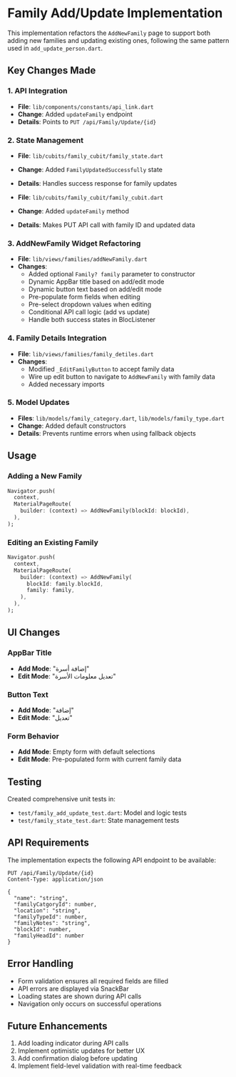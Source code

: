 # Family Add/Update Implementation

This implementation refactors the `AddNewFamily` page to support both adding new families and updating existing ones, following the same pattern used in `add_update_person.dart`.

## Key Changes Made

### 1. API Integration
- **File**: `lib/components/constants/api_link.dart`
- **Change**: Added `updateFamily` endpoint
- **Details**: Points to `PUT /api/Family/Update/{id}`

### 2. State Management
- **File**: `lib/cubits/family_cubit/family_state.dart`
- **Change**: Added `FamilyUpdatedSuccessfully` state
- **Details**: Handles success response for family updates

- **File**: `lib/cubits/family_cubit/family_cubit.dart`
- **Change**: Added `updateFamily` method
- **Details**: Makes PUT API call with family ID and updated data

### 3. AddNewFamily Widget Refactoring
- **File**: `lib/views/families/addNewFamily.dart`
- **Changes**:
  - Added optional `Family? family` parameter to constructor
  - Dynamic AppBar title based on add/edit mode
  - Dynamic button text based on add/edit mode
  - Pre-populate form fields when editing
  - Pre-select dropdown values when editing
  - Conditional API call logic (add vs update)
  - Handle both success states in BlocListener

### 4. Family Details Integration
- **File**: `lib/views/families/family_detiles.dart`
- **Changes**:
  - Modified `_EditFamilyButton` to accept family data
  - Wire up edit button to navigate to `AddNewFamily` with family data
  - Added necessary imports

### 5. Model Updates
- **Files**: `lib/models/family_category.dart`, `lib/models/family_type.dart`
- **Change**: Added default constructors
- **Details**: Prevents runtime errors when using fallback objects

## Usage

### Adding a New Family
```dart
Navigator.push(
  context,
  MaterialPageRoute(
    builder: (context) => AddNewFamily(blockId: blockId),
  ),
);
```

### Editing an Existing Family
```dart
Navigator.push(
  context,
  MaterialPageRoute(
    builder: (context) => AddNewFamily(
      blockId: family.blockId,
      family: family,
    ),
  ),
);
```

## UI Changes

### AppBar Title
- **Add Mode**: "إضافة أسرة"
- **Edit Mode**: "تعديل معلومات الأسرة"

### Button Text
- **Add Mode**: "إضافة"
- **Edit Mode**: "تعديل"

### Form Behavior
- **Add Mode**: Empty form with default selections
- **Edit Mode**: Pre-populated form with current family data

## Testing

Created comprehensive unit tests in:
- `test/family_add_update_test.dart`: Model and logic tests
- `test/family_state_test.dart`: State management tests

## API Requirements

The implementation expects the following API endpoint to be available:
```
PUT /api/Family/Update/{id}
Content-Type: application/json

{
  "name": "string",
  "familyCatgoryId": number,
  "location": "string", 
  "familyTypeId": number,
  "familyNotes": "string",
  "blockId": number,
  "familyHeadId": number
}
```

## Error Handling

- Form validation ensures all required fields are filled
- API errors are displayed via SnackBar
- Loading states are shown during API calls
- Navigation only occurs on successful operations

## Future Enhancements

1. Add loading indicator during API calls
2. Implement optimistic updates for better UX
3. Add confirmation dialog before updating
4. Implement field-level validation with real-time feedback